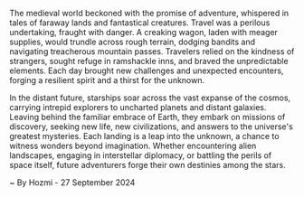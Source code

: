 
The medieval world beckoned with the promise of adventure, whispered in tales of faraway lands and fantastical creatures. Travel was a perilous undertaking, fraught with danger.  A creaking wagon, laden with meager supplies, would trundle across rough terrain, dodging bandits and navigating treacherous mountain passes. Travelers relied on the kindness of strangers, sought refuge in ramshackle inns, and braved the unpredictable elements. Each day brought new challenges and unexpected encounters, forging a resilient spirit and a thirst for the unknown.

In the distant future, starships soar across the vast expanse of the cosmos, carrying intrepid explorers to uncharted planets and distant galaxies.  Leaving behind the familiar embrace of Earth, they embark on missions of discovery, seeking new life, new civilizations, and answers to the universe's greatest mysteries. Each landing is a leap into the unknown, a chance to witness wonders beyond imagination.  Whether encountering alien landscapes, engaging in interstellar diplomacy, or battling the perils of space itself, future adventurers forge their own destinies among the stars. 

~ By Hozmi - 27 September 2024
